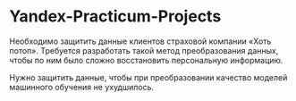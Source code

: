 # Yandex-Practicum-Projects

Необходимо защитить данные клиентов страховой компании «Хоть потоп». Требуется разработать такой метод преобразования данных, чтобы по ним было сложно восстановить персональную информацию.

Нужно защитить данные, чтобы при преобразовании качество моделей машинного обучения не ухудшилось.
